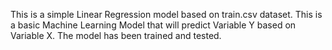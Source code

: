 This is a simple Linear Regression model based on train.csv dataset. This is a basic Machine Learning Model that will predict Variable Y based on Variable X. The model has been trained and tested.
